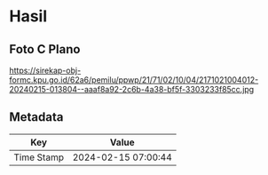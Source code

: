 # Hasil

## Foto C Plano

https://sirekap-obj-formc.kpu.go.id/62a6/pemilu/ppwp/21/71/02/10/04/2171021004012-20240215-013804--aaaf8a92-2c6b-4a38-bf5f-3303233f85cc.jpg


## Metadata

| Key        | Value               |
| ---------- | ------------------- |
| Time Stamp | 2024-02-15 07:00:44 |



